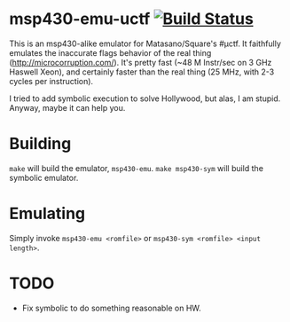 msp430-emu-uctf [![Build Status](https://travis-ci.org/cemeyer/msp430-emu-uctf.png?branch=master)](https://travis-ci.org/cemeyer/msp430-emu-uctf)
===================

This is an msp430-alike emulator for Matasano/Square's #µctf. It faithfully
emulates the inaccurate flags behavior of the real thing
(http://microcorruption.com/). It's pretty fast (~48 M Instr/sec on 3 GHz
Haswell Xeon), and certainly faster than the real thing (25 MHz, with 2-3
cycles per instruction).

I tried to add symbolic execution to solve Hollywood, but alas, I am stupid.
Anyway, maybe it can help you.

Building
========

`make` will build the emulator, `msp430-emu`. `make msp430-sym` will build
the symbolic emulator.

Emulating
=========

Simply invoke `msp430-emu <romfile>` or `msp430-sym <romfile> <input length>`.

TODO
====

* Fix symbolic to do something reasonable on HW.
